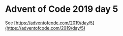 # Advent of Code 2019 day 5

See [https://adventofcode.com/2019/day/5](https://adventofcode.com/2019/day/5)
